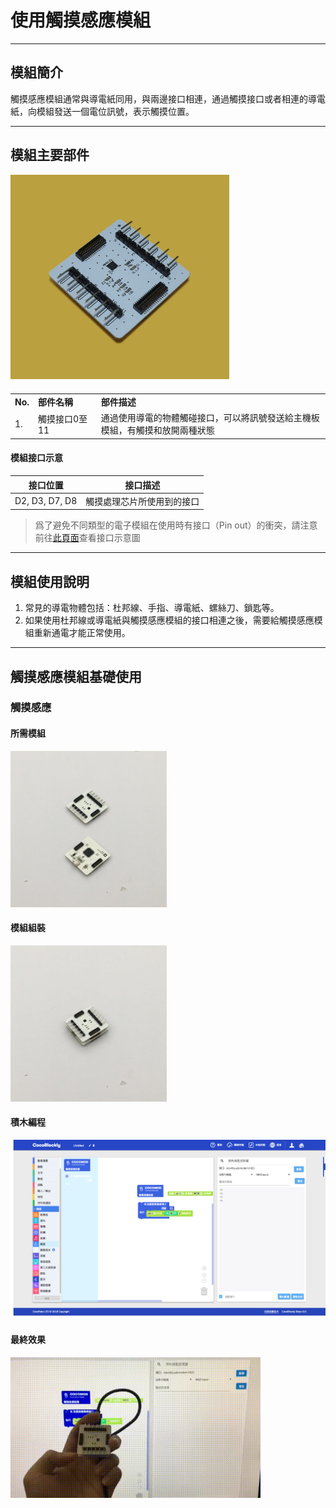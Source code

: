 # 使用觸摸感應模組

---
## 模組簡介

觸摸感應模組通常與導電紙同用，與兩邊接口相連，通過觸摸接口或者相連的導電紙，向模組發送一個電位訊號，表示觸摸位置。

---

## 模組主要部件

<img src="../media/touch_1.jpg" width="350"/>

<table style="margin-top:20px;">
	<tr>
		<td width="6%" style="font-weight: bold;">No.</td>
		<td width="20%" style="font-weight: bold;">部件名稱</td>
		<td style="font-weight: bold;">部件描述</td>
	</tr>
	<tr>
		<td>1.</td>
		<td>觸摸接口0至11</td>
		<td>通過使用導電的物體觸碰接口，可以將訊號發送給主機板模組，有觸摸和放開兩種狀態</td>
	</tr>
</table>

#### 模組接口示意

| 接口位置 | 接口描述           |
| -------- | ------------------ |
| D2, D3, D7, D8   | 觸摸處理芯片所使用到的接口       |

> 爲了避免不同類型的電子模組在使用時有接口（Pin out）的衝突，請注意前往[此頁面](/cocomod/pinout-map)查看接口示意圖

---

## 模組使用說明

1. 常見的導電物體包括：杜邦線、手指、導電紙、螺絲刀、鎖匙等。
2. 如果使用杜邦線或導電紙與觸摸感應模組的接口相連之後，需要給觸摸感應模組重新通電才能正常使用。

---

##  觸摸感應模組基礎使用

### 觸摸感應

#### 所需模組

<img src="../media/touch__main--split.jpeg" width="250"/>

#### 模組組裝

<img src="../media/touch__main--assemble.jpeg" width="250"/>

#### 積木編程

![music](../media/touch__sample--blockly.jpeg)

#### 最終效果

<img src="../media/touch__sample--1.gif" width="400"/>
